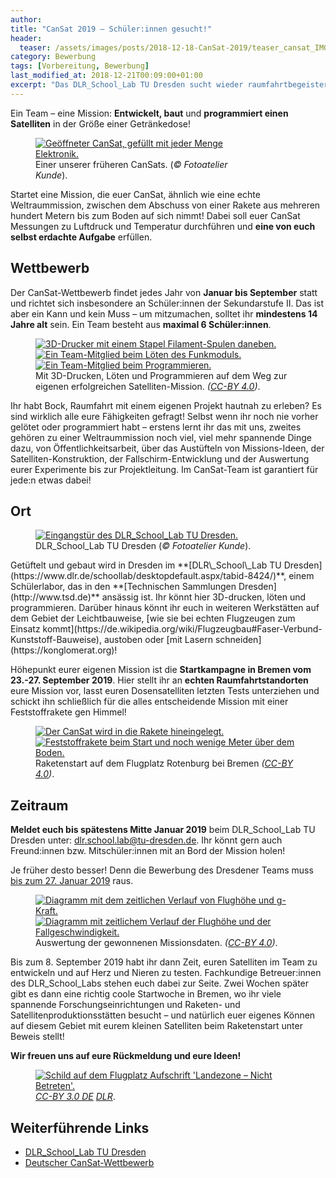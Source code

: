 ```yaml
---
author:
title: "CanSat 2019 – Schüler:innen gesucht!"
header:
  teaser: /assets/images/posts/2018-12-18-CanSat-2019/teaser_cansat_IMG_5627_jg_500x300px.JPG
category: Bewerbung
tags: [Vorbereitung, Bewerbung]
last_modified_at: 2018-12-21T00:09:00+01:00
excerpt: "Das DLR_School_Lab TU Dresden sucht wieder raumfahrtbegeisterte Schüler:innen ab 14 Jahren für den Deutschen CanSat-Wettbewerb! Höhepunkt ist die einwöchige Startkampagne inkl. Besuch zahlreicher Raumfahrtstandorte in Bremen."
---
```

Ein Team – eine Mission: **Entwickelt, baut** und **programmiert einen Satelliten** in der Größe einer Getränkedose!

<figure style="max-width: 350px" class="align-right">
    <a href="/assets/images/posts/2018-12-18-CanSat-2019/cansat_AKF_4771_fotoatelier_kunde_1280px.jpg"><img src="/assets/images/posts/2018-12-18-CanSat-2019/cansat_AKF_4771_fotoatelier_kunde_1280px.jpg" alt="Geöffneter CanSat, gefüllt mit jeder Menge Elektronik."></a>
    <figcaption>Einer unserer früheren CanSats. (<i>© Fotoatelier Kunde</i>).</figcaption>
</figure>

Startet eine Mission, die euer CanSat, ähnlich wie eine echte Weltraummission, zwischen dem Abschuss von einer Rakete aus mehreren hundert Metern bis zum Boden auf sich nimmt! Dabei soll euer CanSat Messungen zu Luftdruck und Temperatur durchführen und **eine von euch selbst erdachte Aufgabe** erfüllen.

## Wettbewerb

Der CanSat-Wettbewerb findet jedes Jahr von **Januar bis September** statt und richtet sich insbesondere an Schüler:innen der Sekundarstufe II. Das ist aber ein Kann und kein Muss – um mitzumachen, solltet ihr **mindestens 14 Jahre alt** sein. Ein Team besteht aus **maximal 6 Schüler:innen**.

<figure class="third">
    <a href="/assets/images/posts/2018-12-18-CanSat-2019/3d-druck_IMG_20160909_153250570_positune_1280px.jpg"><img src="/assets/images/posts/2018-12-18-CanSat-2019/3d-druck_IMG_20160909_153250570_positune_1280px.jpg" alt="3D-Drucker mit einem Stapel Filament-Spulen daneben." /></a>
    <a href="/assets/images/posts/2018-12-18-CanSat-2019/loeten_IMG_3502_positune_1280px.JPG"><img src="/assets/images/posts/2018-12-18-CanSat-2019/loeten_IMG_3502_positune_1280px.JPG" alt="Ein Team-Mitglied beim Löten des Funkmoduls." /></a>
    <a href="/assets/images/posts/2018-12-18-CanSat-2019/programmieren_IMG_5816_positune_1280px.JPG"><img src="/assets/images/posts/2018-12-18-CanSat-2019/programmieren_IMG_5816_positune_1280px.JPG" alt="Ein Team-Mitglied beim Programmieren." /></a>
    <figcaption>Mit 3D-Drucken, Löten und Programmieren auf dem Weg zur eigenen erfolgreichen Satelliten-Mission. <i>(<a href="https://creativecommons.org/licenses/by/4.0/">CC-BY 4.0</a>)</i>.</figcaption>
</figure>

Ihr habt Bock, Raumfahrt mit einem eigenen Projekt hautnah zu erleben? Es sind wirklich alle eure Fähigkeiten gefragt! Selbst wenn ihr noch nie vorher gelötet oder programmiert habt – erstens lernt ihr das mit uns, zweites gehören zu einer Weltraummission noch viel, viel mehr spannende Dinge dazu, von Öffentlichkeitsarbeit, über das Austüfteln von Missions-Ideen, der Satelliten-Konstruktion, der Fallschirm-Entwicklung und der Auswertung eurer Experimente bis zur Projektleitung. Im CanSat-Team ist garantiert für jede:n etwas dabei!

## Ort
<figure style="max-width: 350px" class="align-left">
    <a href="/assets/images/posts/2018-12-18-CanSat-2019/dlr_school_lab_tu_dresden_AKF_4802_fotoatelier_kunde_1280px.jpg"><img src="/assets/images/posts/2018-12-18-CanSat-2019/dlr_school_lab_tu_dresden_AKF_4802_fotoatelier_kunde_1280px.jpg" alt="Eingangstür des DLR_School_Lab TU Dresden."></a>
    <figcaption>DLR_School_Lab TU Dresden (<i>© Fotoatelier Kunde</i>).</figcaption>
</figure>
Getüftelt und gebaut wird in Dresden im **[DLR\_School\_Lab TU Dresden](https://www.dlr.de/schoollab/desktopdefault.aspx/tabid-8424/)**, einem Schülerlabor, das in den **[Technischen Sammlungen Dresden](http://www.tsd.de)** ansässig ist. Ihr könnt hier 3D-drucken, löten und programmieren. Darüber hinaus könnt ihr euch in weiteren Werkstätten auf dem Gebiet der Leichtbauweise, [wie sie bei echten Flugzeugen zum Einsatz kommt](https://de.wikipedia.org/wiki/Flugzeugbau#Faser-Verbund-Kunststoff-Bauweise), austoben oder [mit Lasern schneiden](https://konglomerat.org)!

Höhepunkt eurer eigenen Mission ist die **Startkampagne in Bremen vom 23.-27. September 2019**. Hier stellt ihr an **echten Raumfahrtstandorten** eure Mission vor, lasst euren Dosensatelliten letzten Tests unterziehen und schickt ihn schließlich für die alles entscheidende Mission mit einer Feststoffrakete gen Himmel!

<figure class="half">
    <a href="/assets/images/posts/2018-12-18-CanSat-2019/rakete_cansat_DSC01999_mj_1280px.JPG"><img src="/assets/images/posts/2018-12-18-CanSat-2019/rakete_cansat_DSC01999_mj_1280px.JPG" alt="Der CanSat wird in die Rakete hineingelegt." /></a>
    <a href="/assets/images/posts/2018-12-18-CanSat-2019/raketenstart_IMG_7971_fw_1280px.JPG"><img src="/assets/images/posts/2018-12-18-CanSat-2019/raketenstart_IMG_7971_fw_1280px.JPG" alt="Feststoffrakete beim Start und noch wenige Meter über dem Boden." /></a>
    <figcaption>Raketenstart auf dem Flugplatz Rotenburg bei Bremen <i>(<a href="https://creativecommons.org/licenses/by/4.0/">CC-BY 4.0</a>)</i>.</figcaption>
</figure>

## Zeitraum

**Meldet euch bis spätestens Mitte Januar 2019** beim DLR\_School\_Lab TU Dresden unter: [dlr.school.lab@tu-dresden.de](mailto:dlr.school.lab@tu-dresden.de). Ihr könnt gern auch Freund:innen bzw. Mitschüler:innen mit an Bord der Mission holen!

Je früher desto besser! Denn die Bewerbung des Dresdener Teams muss [bis zum 27. Januar 2019](https://www.cansat.de/informationen-termine-2018) raus.

<figure class="half">
    <a href="/assets/images/posts/2018-12-18-CanSat-2019/06_bmp_mpu_start1_xkcd.png"><img src="/assets/images/posts/2018-12-18-CanSat-2019/06_bmp_mpu_start1_xkcd.png" alt="Diagramm mit dem zeitlichen Verlauf von Flughöhe und g-Kraft." /></a>
    <a href="/assets/images/posts/2018-12-18-CanSat-2019/08_bmp_vel_start2_xkcd.png"><img src="/assets/images/posts/2018-12-18-CanSat-2019/08_bmp_vel_start2_xkcd.png" alt="Diagramm mit zeitlichem Verlauf der Flughöhe und der Fallgeschwindigkeit." /></a>
    <figcaption>Auswertung der gewonnenen Missionsdaten. <i>(<a href="https://creativecommons.org/licenses/by/4.0/">CC-BY 4.0</a>)</i>.</figcaption>
</figure>

Bis zum 8. September 2019 habt ihr dann Zeit, euren Satelliten im Team zu entwickeln und auf Herz und Nieren zu testen. Fachkundige Betreuer:innen des DLR\_School\_Labs stehen euch dabei zur Seite. Zwei Wochen später gibt es dann eine richtig coole Startwoche in Bremen, wo ihr viele spannende Forschungseinrichtungen und Raketen- und Satellitenproduktionsstätten besucht – und natürlich euer eigenes Können auf diesem Gebiet mit eurem kleinen Satelliten beim Raketenstart unter Beweis stellt!

**Wir freuen uns auf eure Rückmeldung und eure Ideen!**

<figure>
    <a href="/assets/images/posts/2018-12-18-CanSat-2019/landezone_nicht_betreten_c98d44_4fa75f3b9a984f0f86b478f925dc876a_mv2_d_4256_2832_s_4_2_DLR_CC-BY_3.0_DE.jpg"><img src="/assets/images/posts/2018-12-18-CanSat-2019/landezone_nicht_betreten_c98d44_4fa75f3b9a984f0f86b478f925dc876a_mv2_d_4256_2832_s_4_2_DLR_CC-BY_3.0_DE.jpg" alt="Schild auf dem Flugplatz Aufschrift 'Landezone – Nicht Betreten'."></a>
    <figcaption><i><a href="https://creativecommons.org/licenses/by/3.0/de/">CC-BY 3.0 DE</a> <a href="https://www.cansat.de/raketenstart-2014?lightbox=dataItem-jb2lbe2d1">DLR</a></i>.</figcaption>
</figure>

## Weiterführende Links

- [DLR_School_Lab TU Dresden](https://www.dlr.de/schoollab/desktopdefault.aspx/tabid-8424/)
- [Deutscher CanSat-Wettbewerb](https://www.cansat.de)
